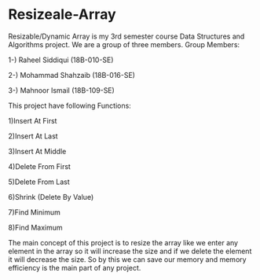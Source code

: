 # Resizeale-Array

Resizable/Dynamic Array is my 3rd semester course Data Structures and Algorithms project. We are a group of three members.
Group Members:

1-) Raheel Siddiqui (18B-010-SE)

2-) Mohammad Shahzaib (18B-016-SE)

3-) Mahnoor Ismail (18B-109-SE)

This project have following Functions:

1)Insert At First

2)Insert At Last

3)Insert At Middle

4)Delete From First

5)Delete From Last

6)Shrink (Delete By Value)

7)Find Minimum

8)Find Maximum


The main concept of this project is to resize the array like we enter any element in the array so it will increase the size and if we delete the element it will decrease the size. So by this we can save our memory and memory efficiency is the main part of any project.
